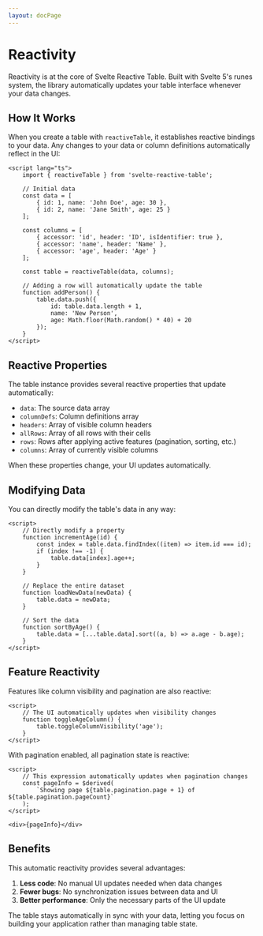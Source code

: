 ```yaml
---
layout: docPage
---
```


<script lang="ts">
	import { reactiveBreadcrumb } from '$shared/lib/breadcrumb.svelte'
	import { BookOpen } from '@lucide/svelte';

	const breadcrumb = reactiveBreadcrumb();
	breadcrumb.setItems([
		{
			icon: BookOpen, 
			href: '/docs/introduction'
		},
		{
			title: 'Core Concepts',
		},
		{
			title: 'Reactivity'
		}
	])
</script>

# Reactivity

Reactivity is at the core of Svelte Reactive Table. Built with Svelte 5's runes system, the library automatically updates your table interface whenever your data changes.

## How It Works

When you create a table with `reactiveTable`, it establishes reactive bindings to your data. Any changes to your data or column definitions automatically reflect in the UI:

```svelte
<script lang="ts">
	import { reactiveTable } from 'svelte-reactive-table';

	// Initial data
	const data = [
		{ id: 1, name: 'John Doe', age: 30 },
		{ id: 2, name: 'Jane Smith', age: 25 }
	];

	const columns = [
		{ accessor: 'id', header: 'ID', isIdentifier: true },
		{ accessor: 'name', header: 'Name' },
		{ accessor: 'age', header: 'Age' }
	];

	const table = reactiveTable(data, columns);

	// Adding a row will automatically update the table
	function addPerson() {
		table.data.push({
			id: table.data.length + 1,
			name: 'New Person',
			age: Math.floor(Math.random() * 40) + 20
		});
	}
</script>
```

## Reactive Properties

The table instance provides several reactive properties that update automatically:

- `data`: The source data array
- `columnDefs`: Column definitions array
- `headers`: Array of visible column headers
- `allRows`: Array of all rows with their cells
- `rows`: Rows after applying active features (pagination, sorting, etc.)
- `columns`: Array of currently visible columns

When these properties change, your UI updates automatically.

## Modifying Data

You can directly modify the table's data in any way:

```svelte
<script>
	// Directly modify a property
	function incrementAge(id) {
		const index = table.data.findIndex((item) => item.id === id);
		if (index !== -1) {
			table.data[index].age++;
		}
	}

	// Replace the entire dataset
	function loadNewData(newData) {
		table.data = newData;
	}

	// Sort the data
	function sortByAge() {
		table.data = [...table.data].sort((a, b) => a.age - b.age);
	}
</script>
```

## Feature Reactivity

Features like column visibility and pagination are also reactive:

```svelte
<script>
	// The UI automatically updates when visibility changes
	function toggleAgeColumn() {
		table.toggleColumnVisibility('age');
	}
</script>
```

With pagination enabled, all pagination state is reactive:

```svelte
<script>
	// This expression automatically updates when pagination changes
	const pageInfo = $derived(
		`Showing page ${table.pagination.page + 1} of ${table.pagination.pageCount}`
	);
</script>

<div>{pageInfo}</div>
```

## Benefits

This automatic reactivity provides several advantages:

1. **Less code**: No manual UI updates needed when data changes
2. **Fewer bugs**: No synchronization issues between data and UI
3. **Better performance**: Only the necessary parts of the UI update

The table stays automatically in sync with your data, letting you focus on building your application rather than managing table state.
